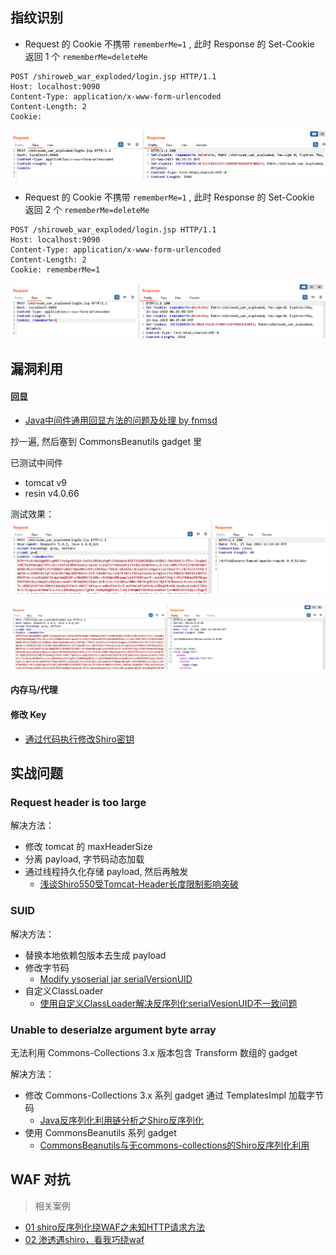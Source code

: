 指纹识别
---

- Request 的 Cookie 不携带 `rememberMe=1` , 此时 Response 的 Set-Cookie 返回 1 个 `rememberMe=deleteMe`

```http request
POST /shiroweb_war_exploded/login.jsp HTTP/1.1
Host: localhost:9090
Content-Type: application/x-www-form-urlencoded
Content-Length: 2
Cookie:
```
![](./img/601125e5b570489bb7e86579bb2dea6e.png)


- Request 的 Cookie 不携带 `rememberMe=1` , 此时 Response 的 Set-Cookie 返回 2 个 `rememberMe=deleteMe`

```http request
POST /shiroweb_war_exploded/login.jsp HTTP/1.1
Host: localhost:9090
Content-Type: application/x-www-form-urlencoded
Content-Length: 2
Cookie: rememberMe=1
```
![](./img/662a7151089b4e999ac3aecef5628e8d.png)

漏洞利用
---
#### 回显

- [Java中间件通用回显方法的问题及处理 by fnmsd](https://blog.csdn.net/fnmsd/article/details/106890242)

抄一遍, 然后塞到 CommonsBeanutils gadget 里

已测试中间件
- tomcat v9
- resin v4.0.66

测试效果：
![](./img/2b21b16367074384ac407365178e92e1.png)

![](./img/1d55510c8cc34de68d7a8bc524dc70bf.png)






#### 内存马/代理


#### 修改 Key

- [通过代码执行修改Shiro密钥](http://www.yulegeyu.com/2021/11/19/%E9%80%9A%E8%BF%87%E4%BB%A3%E7%A0%81%E6%89%A7%E8%A1%8C%E4%BF%AE%E6%94%B9Shiro%E5%AF%86%E9%92%A5/)


实战问题
---

### Request header is too large

解决方法：
- 修改 tomcat 的 maxHeaderSize
- 分离 payload, 字节码动态加载
- 通过线程持久化存储 payload, 然后再触发
  - [浅谈Shiro550受Tomcat-Header长度限制影响突破](https://y4tacker.github.io/2022/04/14/year/2022/4/%E6%B5%85%E8%B0%88Shiro550%E5%8F%97Tomcat-Header%E9%95%BF%E5%BA%A6%E9%99%90%E5%88%B6%E5%BD%B1%E5%93%8D%E7%AA%81%E7%A0%B4/#0x02-%E6%B5%85%E8%B0%88%E6%96%B0%E6%80%9D%E8%B7%AF)


### SUID

解决方法：
- 替换本地依赖包版本去生成 payload
- 修改字节码
  - [Modify ysoserial jar serialVersionUID](http://www.yulegeyu.com/2019/03/09/Modify-Ysoseriali-jar-serialVersionUID/)
- 自定义ClassLoader
  - [使用自定义ClassLoader解决反序列化serialVesionUID不一致问题](https://gv7.me/articles/2020/deserialization-of-serialvesionuid-conflicts-using-a-custom-classloader/)

### Unable to deserialze argument byte array

无法利用 Commons-Collections 3.x 版本包含 Transform 数组的 gadget

解决方法：
- 修改 Commons-Collections 3.x 系列 gadget 通过 TemplatesImpl 加载字节码
  - [Java反序列化利用链分析之Shiro反序列化](https://www.anquanke.com/post/id/192619)
- 使用 CommonsBeanutils 系列 gadget
  - [CommonsBeanutils与无commons-collections的Shiro反序列化利用](https://www.leavesongs.com/PENETRATION/commons-beanutils-without-commons-collections.html)

WAF 对抗
---

> 相关案例
- [01 shiro反序列化绕WAF之未知HTTP请求方法](https://gv7.me/articles/2021/shiro-deserialization-bypasses-waf-through-unknown-http-method/)
- [02 渗透遇shiro，看我巧绕waf](https://mp.weixin.qq.com/s/GKbE44VclJKj2PZ4Cpr_Sw)
